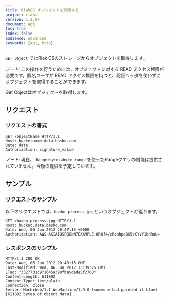```yaml
---
title: RiakCS オブジェクトを取得する
project: riakcs
version: 1.2.0+
document: api
toc: true
index: false
audience: advanced
keywords: [api, http]
---
```


`GET Object` ではRiak CSのストレージからオブジェクトを取得します。

*ノート:* この操作を行うためには、オブジェクトに対する READ アクセス権限が必要です。匿名ユーザが READ アクセス権限を持つと、認証ヘッダを使わずにオブジェクトを取得することができます。

Get Objectはオブジェクトを取得します。

## リクエスト

### リクエストの書式

```
GET /objectName HTTP/1.1
Host: bucketname.data.basho.com
Date: date
Authorization: signature_value
```

*ノート:* 現在、 `Range:bytes=byte_range` を使ったRangeクエリの機能は提供されていません。今後の提供を予定しています。

## サンプル

### リクエストのサンプル

以下のリクエストでは、`basho-process.jpg` というオブジェクトが返ります。

```
GET /basho-process.jpg HTTP/1.1
Host: bucket.data.basho.com
Date: Wed, 06 Jun 2012 20:47:15 +0000
Authorization: AWS AKIAIOSFODNN7EXAMPLE:0RQf4/cRonhpaBX5sCYVf1bNRuU=
```

### レスポンスのサンプル

```
HTTP/1.1 200 OK
Date: Wed, 06 Jun 2012 20:48:15 GMT
Last-Modified: Wed, 06 Jun 2012 13:39:25 GMT
ETag: "3327731c971645a398fba9dede5f2768"
Content-Length: 611892
Content-Type: text/plain
Connection: close
Server: MochiWeb/1.1 WebMachine/1.9.0 (someone had painted it blue)
[611892 bytes of object data]
```
